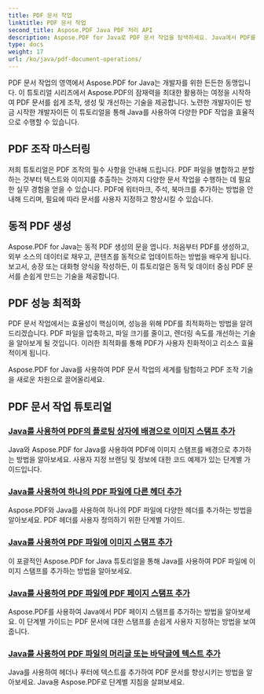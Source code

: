 ```yaml
---
title: PDF 문서 작업
linktitle: PDF 문서 작업
second_title: Aspose.PDF Java PDF 처리 API
description: Aspose.PDF for Java로 PDF 문서 작업을 탐색하세요. Java에서 PDF를 원활하게 조작, 생성 및 향상시키는 방법을 배우세요.
type: docs
weight: 17
url: /ko/java/pdf-document-operations/
---
```


PDF 문서 작업의 영역에서 Aspose.PDF for Java는 개발자를 위한 든든한 동맹입니다. 이 튜토리얼 시리즈에서 Aspose.PDF의 잠재력을 최대한 활용하는 여정을 시작하여 PDF 문서를 쉽게 조작, 생성 및 개선하는 기술을 제공합니다. 노련한 개발자이든 방금 시작한 개발자이든 이 튜토리얼을 통해 Java를 사용하여 다양한 PDF 작업을 효율적으로 수행할 수 있습니다.

## PDF 조작 마스터링

저희 튜토리얼은 PDF 조작의 필수 사항을 안내해 드립니다. PDF 파일을 병합하고 분할하는 것부터 텍스트와 이미지를 추출하는 것까지 다양한 문서 작업을 수행하는 데 필요한 실무 경험을 얻을 수 있습니다. PDF에 워터마크, 주석, 북마크를 추가하는 방법을 안내해 드리며, 필요에 따라 문서를 사용자 지정하고 향상시킬 수 있습니다.

## 동적 PDF 생성

Aspose.PDF for Java는 동적 PDF 생성의 문을 엽니다. 처음부터 PDF를 생성하고, 외부 소스의 데이터로 채우고, 콘텐츠를 동적으로 업데이트하는 방법을 배우게 됩니다. 보고서, 송장 또는 대화형 양식을 작성하든, 이 튜토리얼은 동적 및 데이터 중심 PDF 문서를 손쉽게 만드는 기술을 제공합니다.

## PDF 성능 최적화

PDF 문서 작업에서는 효율성이 핵심이며, 성능을 위해 PDF를 최적화하는 방법을 알려드리겠습니다. PDF 파일을 압축하고, 파일 크기를 줄이고, 렌더링 속도를 개선하는 기술을 알아보게 될 것입니다. 이러한 최적화를 통해 PDF가 사용자 친화적이고 리소스 효율적이게 됩니다.

Aspose.PDF for Java를 사용하여 PDF 문서 작업의 세계를 탐험하고 PDF 조작 기술을 새로운 차원으로 끌어올리세요.

## PDF 문서 작업 튜토리얼
### [Java를 사용하여 PDF의 플로팅 상자에 배경으로 이미지 스탬프 추가](./add-image-stamp-as-background-in-floating-box-of-pdf-using-java/)
Java와 Aspose.PDF for Java를 사용하여 PDF에 이미지 스탬프를 배경으로 추가하는 방법을 알아보세요. 사용자 지정 브랜딩 및 정보에 대한 코드 예제가 있는 단계별 가이드입니다.
### [Java를 사용하여 하나의 PDF 파일에 다른 헤더 추가](./adding-different-headers-in-one-pdf-file-using-java/)
Aspose.PDF와 Java를 사용하여 하나의 PDF 파일에 다양한 헤더를 추가하는 방법을 알아보세요. PDF 헤더를 사용자 정의하기 위한 단계별 가이드.
### [Java를 사용하여 PDF 파일에 이미지 스탬프 추가](./adding-image-stamp-in-pdf-file-using-java/)
이 포괄적인 Aspose.PDF for Java 튜토리얼을 통해 Java를 사용하여 PDF 파일에 이미지 스탬프를 추가하는 방법을 알아보세요.
### [Java를 사용하여 PDF 파일에 PDF 페이지 스탬프 추가](./adding-pdf-page-stamp-in-pdf-file-using-java/)
Aspose.PDF를 사용하여 Java에서 PDF 페이지 스탬프를 추가하는 방법을 알아보세요. 이 단계별 가이드는 PDF 문서에 대한 스탬프를 손쉽게 사용자 지정하는 방법을 보여줍니다.
### [Java를 사용하여 PDF 파일의 머리글 또는 바닥글에 텍스트 추가](./adding-text-in-header-or-footer-of-pdf-file-using-java/)
Java를 사용하여 헤더나 푸터에 텍스트를 추가하여 PDF 문서를 향상시키는 방법을 알아보세요. Java용 Aspose.PDF로 단계별 지침을 살펴보세요.